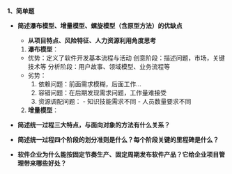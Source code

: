 **1、简单题**

- **简述瀑布模型、增量模型、螺旋模型（含原型方法）的优缺点**

  - **从项目特点、风险特征、人力资源利用角度思考**

  1. **瀑布模型**：
  	- 优势：定义了软件开发基本流程与活动
  		创意阶段：描述问题，市场，关键技术等
  		分析阶段：用户故事、领域模型、业务流程等
  	- 劣势：
  		1. 依赖问题：前面需求模糊，后面工作…
  		2. 容错问题：在后期发现需求问题，工作量难接受
  		3. 资源调配问题：
  		  - 知识技能需求不同
  		  - 人员数量要求不同
  2. **增量模型**：

- **简述统一过程三大特点，与面向对象的方法有什么关系？**

- **简述统一过程四个阶段的划分准则是什么？每个阶段关键的里程碑是什么？**

- **软件企业为什么能按固定节奏生产、固定周期发布软件产品？它给企业项目管理带来哪些好处？**
